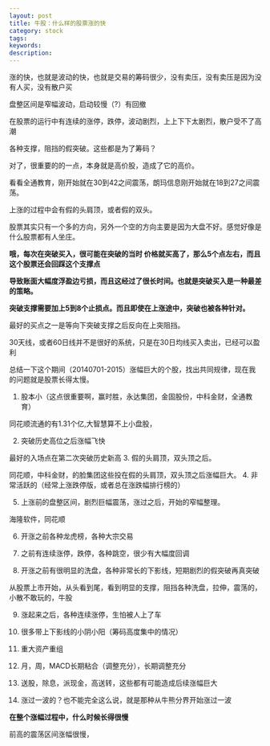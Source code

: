 ```yaml
---
layout: post
title: 牛股：什么样的股票涨的快
category: stock
tags: 
keywords: 
description: 
---
```



涨的快，也就是波动的快，也就是交易的筹码很少，没有卖压，没有卖压是因为没有人买，没有散户买


盘整区间是窄幅波动，启动较慢（?）有回撤

在股票的运行中有连续的涨停，跌停，波动剧烈，上上下下太剧烈，散户受不了高潮

各种支撑，阻挡的假突破。这些都是为了筹码？

对了，很重要的的一点，本身就是高价股，造成了它的高价。

看看全通教育，刚开始就在30到42之间震荡，朗玛信息刚开始就在18到27之间震荡。

上涨的过程中会有假的头肩顶，或者假的双头。

股票其实只有一个多的方向，另外一个空的方向主要是因为大盘不好。感觉好像是什么股票都有人坐庄。

**哦，每次在突破买入，很可能在突破的当时  价格就买高了，那么5个点左右，而且这个股票还会回踩这个支撑点**

**导致账面大幅度浮盈边亏损，而且这经过了很长时间。也就是突破买入是一种最差的策略。**

**突破支撑需要加上5到8个止损点。而且即使在上涨途中，突破也被各种针对。**


最好的买点之一是等向下突破支撑之后反向在上突阻挡。

30天线，或者60日线并不是很好的系统，只是在30日均线买入卖出，已经可以盈利

总结一下这个期间（20140701-2015）涨幅巨大的个股，找出共同规律，现在我的问题就是股票长得太慢。

1. 股本小（这点很重要啊，赢时胜，永达集团，金固股份，中科金财，全通教育）

同花顺流通的有1.31个亿,大智慧算不上小盘股，

2. 突破历史高位之后涨幅飞快

最好的入场点在第二次突破历史新高
3. 假的头肩顶，双头顶之后。

同花顺，中科金财，的脸集团这些投在假的头肩顶，双头顶之后涨幅巨大。
4. 非常活跃的（经常上涨跌停版，或者总在涨跌幅排行榜的）

5. 上涨前的盘整区间，剧烈巨幅震荡，涨过之后，开始的窄幅整理。

海隆软件，同花顺

6. 开涨之前各种龙虎榜，各种大宗交易

7. 之前有连续涨停，跌停，各种跳空，很少有大幅度回调

8. 开涨之前有很明显的洗盘，各种非常长的下影线，短期剧烈的假突破再真突破

从股票上市开始，从头看到尾，看到明显的支撑，阻挡各种洗盘，拉伸，震荡的，小散不敢玩的，牛股

9. 涨起来之后，各种连续涨停，生怕被人上了车

10. 很多带上下影线的小阴小阳（筹码高度集中的情况）

11. 重大资产重组

12. 月，周，MACD长期粘合（调整充分），长期调整充分

13. 送股，除息，派现金，高送转，这些都有可能造成后续涨幅巨大

14. 涨过一波的？也不能完全这么说，就是那种从牛熊分界开始涨过一波

**在整个涨幅过程中，什么时候长得很慢**

前高的震荡区间涨幅很慢，

